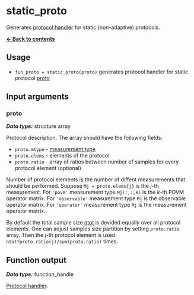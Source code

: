 # static_proto
Generates [protocol handler](qtb_analyze.md#arg-fun_proto) for static (non-adaptive) protocols.

[**&#8592; Back to contents**](README.md)

## Usage
* `fun_proto = static_proto(proto)` generates protocol handler for static protocol [proto](#arg-proto")

## <a name="args">Input arguments</a>

### <a name="arg-proto">proto</a>
_**Data type:**_ structure array

Protocol description. The array should have the following fields:
* `proto.mtype` - [measurement type](qtb_analyze.md#arg-mtype)
* `proto.elems` - elements of the protocol
* `proto.ratio` - array of ratios between number of samples for every protocol element (optional)

Number of protocol elements is the number of diffent measurements that should be performed. Suppose `Mj = proto.elems{j}` is the _j_-th measurement. For `'povm'` measurement type `Mj(:,:,k)` is the _k_-th POVM operator matrix. For `'observable'` measurement type `Mj` is the observable operator matrix. For `'operator'` measurement type `Mj` is the measurement operator matrix.

By default the total sample size [ntot](#arg-ntot) is devided equally over all protocol elements. One can adjust samples size partition by setting `proto.ratio` array. Then the _j_-th protocol element is used `ntot*proto.ratio(j)/sum(proto.ratio)` times.

## <a name="output">Function output</a>
_**Data type:**_ function_handle

[Protocol handler](qtb_analyze.md#arg-fun_proto).
